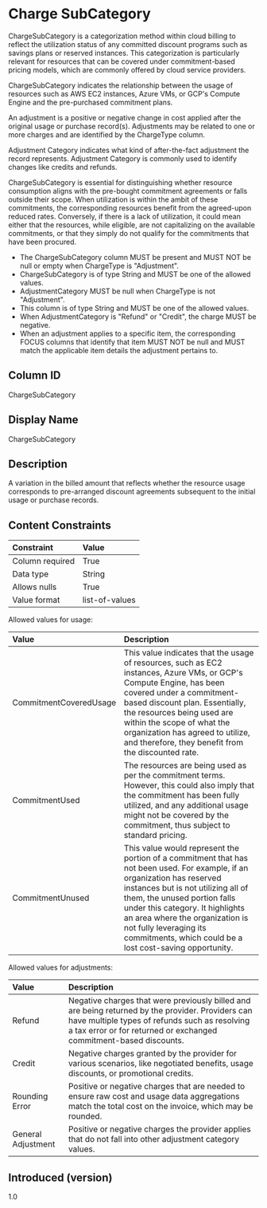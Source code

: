 # Charge SubCategory

ChargeSubCategory is a categorization method within cloud billing to reflect the utilization status of any committed discount programs such as savings plans or reserved instances. This categorization is particularly relevant for resources that can be covered under commitment-based pricing models, which are commonly offered by cloud service providers.

ChargeSubCategory indicates the relationship between the usage of resources such as AWS EC2 instances, Azure VMs, or GCP's Compute Engine and the pre-purchased commitment plans.

An adjustment is a positive or negative change in cost applied after the original usage or purchase record(s). Adjustments may be related to one or more charges and are identified by the ChargeType column.

Adjustment Category indicates what kind of after-the-fact adjustment the record represents. Adjustment Category is commonly used to identify changes like credits and refunds.

ChargeSubCategory is essential for distinguishing whether resource consumption aligns with the pre-bought commitment agreements or falls outside their scope. When utilization is within the ambit of these commitments, the corresponding resources benefit from the agreed-upon reduced rates. Conversely, if there is a lack of utilization, it could mean either that the resources, while eligible, are not capitalizing on the available commitments, or that they simply do not qualify for the commitments that have been procured.

- The ChargeSubCategory column MUST be present and MUST NOT be null or empty when ChargeType is "Adjustment".
- ChargeSubCategory is of type String and MUST be one of the allowed values.
- AdjustmentCategory MUST be null when ChargeType is not "Adjustment". 
- This column is of type String and MUST be one of the allowed values.
- When AdjustmentCategory is "Refund" or "Credit", the charge MUST be negative.
- When an adjustment applies to a specific item, the corresponding FOCUS columns that identify that item MUST NOT be null and MUST match the applicable item details the adjustment pertains to.

## Column ID

ChargeSubCategory

## Display Name

ChargeSubCategory

## Description

A variation in the billed amount that reflects whether the resource usage corresponds to pre-arranged discount agreements subsequent to the initial usage or purchase records.

## Content Constraints

| Constraint      | Value                                    |
| :-------------- | :--------------------------------------- |
| Column required | True                                     |
| Data type       | String                                   |
| Allows nulls    | True                                     |
| Value format    | list-of-values                           |

Allowed values for usage:

| Value      | Description                                                                                                                                                                   |
|:----------------|:-----------------------------------------------------------------------------------------------------------------------------------------------------------------------------------------------|
| CommitmentCoveredUsage | This value indicates that the usage of resources, such as EC2 instances, Azure VMs, or GCP's Compute Engine, has been covered under a commitment-based discount plan. Essentially, the resources being used are within the scope of what the organization has agreed to utilize, and therefore, they benefit from the discounted rate.
| CommitmentUsed  | The resources are being used as per the commitment terms. However, this could also imply that the commitment has been fully utilized, and any additional usage might not be covered by the commitment, thus subject to standard pricing.
| CommitmentUnused | This value would represent the portion of a commitment that has not been used. For example, if an organization has reserved instances but is not utilizing all of them, the unused portion falls under this category. It highlights an area where the organization is not fully leveraging its commitments, which could be a lost cost-saving opportunity.


Allowed values for adjustments:

| Value      | Description                                                                                                                                                                   |
|:----------------|:-----------------------------------------------------------------------------------------------------------------------------------------------------------------------------------------------|
| Refund | Negative charges that were previously billed and are being returned by the provider. Providers can have multiple types of refunds such as resolving a tax error or for returned or exchanged commitment-based discounts.
| Credit  | Negative charges granted by the provider for various scenarios, like negotiated benefits, usage discounts, or promotional credits.
| Rounding Error | Positive or negative charges that are needed to ensure raw cost and usage data aggregations match the total cost on the invoice, which may be rounded. |
| General Adjustment | Positive or negative charges the provider applies that do not fall into other adjustment category values. |

## Introduced (version)

1.0
